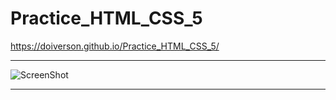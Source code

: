 # Practice_HTML_CSS_5

https://doiverson.github.io/Practice_HTML_CSS_5/
***
![ScreenShot](./capture-image.png)
***
